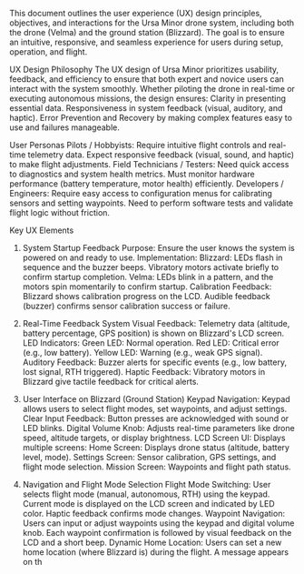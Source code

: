 This document outlines the user experience (UX) design principles, objectives, and interactions for the Ursa Minor drone system, including both the drone (Velma) and the ground station (Blizzard). The goal is to ensure an intuitive, responsive, and seamless experience for users during setup, operation, and flight.

UX Design Philosophy
The UX design of Ursa Minor prioritizes usability, feedback, and efficiency to ensure that both expert and novice users can interact with the system smoothly. Whether piloting the drone in real-time or executing autonomous missions, the design ensures:
Clarity in presenting essential data.
Responsiveness in system feedback (visual, auditory, and haptic).
Error Prevention and Recovery by making complex features easy to use and failures manageable.

User Personas
Pilots / Hobbyists:
Require intuitive flight controls and real-time telemetry data.
Expect responsive feedback (visual, sound, and haptic) to make flight adjustments.
Field Technicians / Testers:
Need quick access to diagnostics and system health metrics.
Must monitor hardware performance (battery temperature, motor health) efficiently.
Developers / Engineers:
Require easy access to configuration menus for calibrating sensors and setting waypoints.
Need to perform software tests and validate flight logic without friction.

Key UX Elements
1. System Startup Feedback
Purpose: Ensure the user knows the system is powered on and ready to use.
Implementation:
Blizzard:
LEDs flash in sequence and the buzzer beeps.
Vibratory motors activate briefly to confirm startup completion.
Velma:
LEDs blink in a pattern, and the motors spin momentarily to confirm startup.
Calibration Feedback:
Blizzard shows calibration progress on the LCD.
Audible feedback (buzzer) confirms sensor calibration success or failure.

2. Real-Time Feedback System
Visual Feedback:
Telemetry data (altitude, battery percentage, GPS position) is shown on Blizzard's LCD screen.
LED Indicators:
Green LED: Normal operation.
Red LED: Critical error (e.g., low battery).
Yellow LED: Warning (e.g., weak GPS signal).
Auditory Feedback:
Buzzer alerts for specific events (e.g., low battery, lost signal, RTH triggered).
Haptic Feedback:
Vibratory motors in Blizzard give tactile feedback for critical alerts.

3. User Interface on Blizzard (Ground Station)
Keypad Navigation: Keypad allows users to select flight modes, set waypoints, and adjust settings.
Clear Input Feedback: Button presses are acknowledged with sound or LED blinks.
Digital Volume Knob: Adjusts real-time parameters like drone speed, altitude targets, or display
brightness.
LCD Screen UI: Displays multiple screens:
Home Screen: Displays drone status (altitude, battery level, mode).
Settings Screen: Sensor calibration, GPS settings, and flight mode selection.
Mission Screen: Waypoints and flight path status.

4. Navigation and Flight Mode Selection
Flight Mode Switching:
User selects flight mode (manual, autonomous, RTH) using the keypad.
Current mode is displayed on the LCD screen and indicated by LED color.
Haptic feedback confirms mode changes.
Waypoint Navigation:
Users can input or adjust waypoints using the keypad and digital volume knob.
Each waypoint confirmation is followed by visual feedback on the LCD and a short beep.
Dynamic Home Location:
Users can set a new home location (where Blizzard is) during the flight.
A message appears on th
